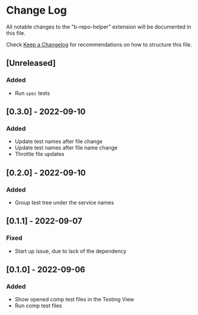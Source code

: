 # Change Log

All notable changes to the "b-repo-helper" extension will be documented in this file.

Check [Keep a Changelog](http://keepachangelog.com/) for recommendations on how to structure this file.

## [Unreleased]

### Added

- Run `spec` tests

## [0.3.0] - 2022-09-10

### Added

- Update test names after file change
- Update test names after file name change
- Throttle file updates

## [0.2.0] - 2022-09-10

### Added

- Group test tree under the service names

## [0.1.1] - 2022-09-07

### Fixed

- Start up issue, due to lack of the dependency

## [0.1.0] - 2022-09-06

### Added

- Show opened comp test files in the Testing View
- Run comp test files
